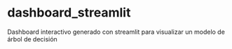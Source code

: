 # dashboard_streamlit
Dashboard interactivo generado con streamlit para visualizar un modelo de árbol de decisión
